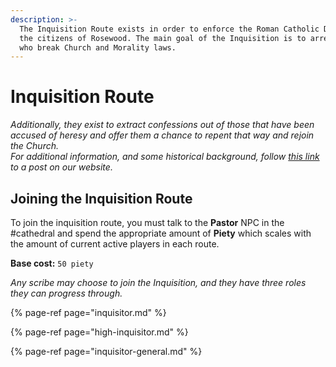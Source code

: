 ```yaml
---
description: >-
  The Inquisition Route exists in order to enforce the Roman Catholic Dogma onto
  the citizens of Rosewood. The main goal of the Inquisition is to arrest those
  who break Church and Morality laws.
---
```


# Inquisition Route

_Additionally, they exist to extract confessions out of those that have been accused of heresy and offer them a chance to repent that way and rejoin the Church.   
For additional information, and some historical background, follow_ [_this link_](https://medievaldiscordrp.com/inquisition/) _to a post on our website._ 

## Joining the Inquisition Route

To join the inquisition route, you must talk to the **Pastor** NPC in the \#cathedral and spend the appropriate amount of **Piety** which scales with the amount of current active players in each route.

**Base cost:** `50 piety`

_Any scribe may choose to join the Inquisition, and they have three roles they can progress through._

{% page-ref page="inquisitor.md" %}

{% page-ref page="high-inquisitor.md" %}

{% page-ref page="inquisitor-general.md" %}



